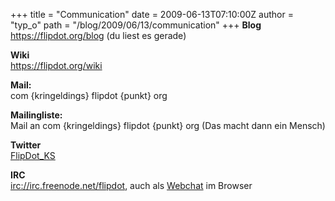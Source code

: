 +++
title = "Communication"
date = 2009-06-13T07:10:00Z
author = "typ_o"
path = "/blog/2009/06/13/communication"
+++
**Blog**  
<https://flipdot.org/blog> (du liest es gerade)

**Wiki**  
<https://flipdot.org/wiki>

**Mail:**  
com {kringeldings} flipdot {punkt} org

**Mailingliste:**  
Mail an com {kringeldings} flipdot {punkt} org (Das macht dann ein
Mensch)

**Twitter**  
[FlipDot\_KS](https://twitter.com/FlipDot_KS)

**IRC**  
<irc://irc.freenode.net/flipdot>, auch als
[Webchat](http://webchat.freenode.net/?channels=flipdot&uio=MTE9NjI30)
im Browser
